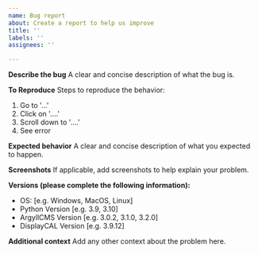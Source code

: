 ```yaml
---
name: Bug report
about: Create a report to help us improve
title: ''
labels: ''
assignees: ''

---
```


**Describe the bug**
A clear and concise description of what the bug is.

**To Reproduce**
Steps to reproduce the behavior:
1. Go to '...'
2. Click on '....'
3. Scroll down to '....'
4. See error

**Expected behavior**
A clear and concise description of what you expected to happen.

**Screenshots**
If applicable, add screenshots to help explain your problem.

**Versions (please complete the following information):**
 - OS: [e.g. Windows, MacOS, Linux]
 - Python Version [e.g. 3.9, 3.10]
 - ArgyllCMS Version [e.g. 3.0.2, 3.1.0, 3.2.0]
 - DisplayCAL Version [e.g. 3.9.12]

**Additional context**
Add any other context about the problem here.
